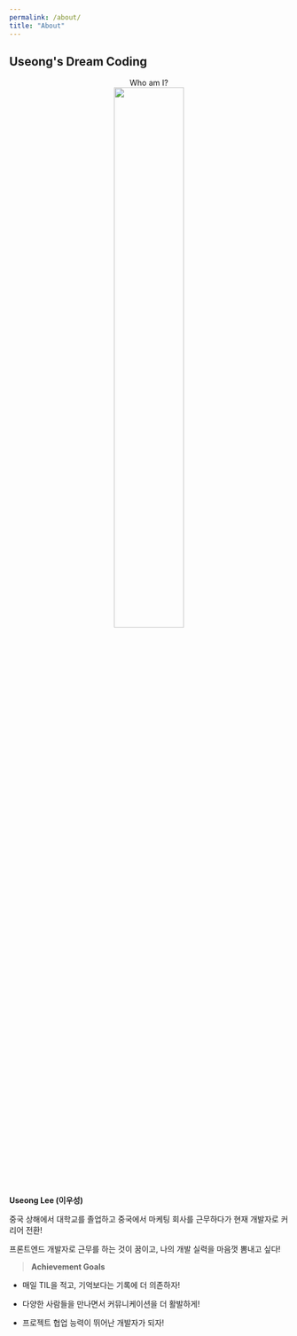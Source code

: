 ```yaml
---
permalink: /about/
title: "About"
---
```


## Useong's Dream Coding

<center>
Who am I? <br/>

<img src ="https://user-images.githubusercontent.com/75570915/106154982-869ec080-61c3-11eb-9a3a-c387778c327f.jpg"  width="50%" height="50%">


</center>

<br/>
<br/>

**Useong Lee (이우성)**

중국 상해에서 대학교를 졸업하고 중국에서 마케팅 회사를 근무하다가 현재 개발자로 커리어 전환!

프론트엔드 개발자로 근무를 하는 것이 꿈이고, 나의 개발 실력을 마음껏 뽐내고 싶다!

> **Achievement Goals**

* 매일 TIL을 적고, 기억보다는 기록에 더 의존하자!

* 다양한 사람들을 만나면서 커뮤니케이션을 더 활발하게!

* 프로젝트 협업 능력이 뛰어난 개발자가 되자!




